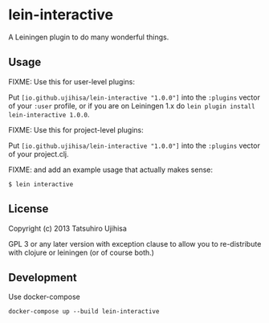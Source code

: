 # lein-interactive

A Leiningen plugin to do many wonderful things.

## Usage

FIXME: Use this for user-level plugins:

Put `[io.github.ujihisa/lein-interactive "1.0.0"]` into the `:plugins` vector of your
`:user` profile, or if you are on Leiningen 1.x do `lein plugin install
lein-interactive 1.0.0`.

FIXME: Use this for project-level plugins:

Put `[io.github.ujihisa/lein-interactive "1.0.0"]` into the `:plugins` vector of your project.clj.

FIXME: and add an example usage that actually makes sense:

    $ lein interactive

## License

Copyright (c) 2013 Tatsuhiro Ujihisa

GPL 3 or any later version with exception clause to allow you to re-distribute with clojure or leiningen (or of course both.)

## Development

Use docker-compose

`docker-compose up --build lein-interactive`
